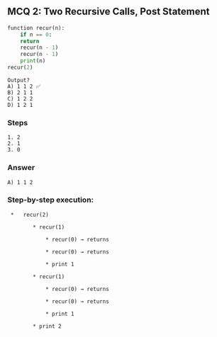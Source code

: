 

## MCQ 2: Two Recursive Calls, Post Statement

```python
function recur(n):
    if n == 0:
    return
    recur(n - 1)
    recur(n - 1)
    print(n)
recur(2)
```

```
Output?
A) 1 1 2 ✅
B) 2 1 1
C) 1 2 2
D) 1 2 1
```

### Steps
```
1. 2
2. 1
3. 0
```

### Answer

```
A) 1 1 2
```

### Step-by-step execution:
```
 *   recur(2)

        * recur(1)

            * recur(0) → returns

            * recur(0) → returns

            * print 1

        * recur(1)

            * recur(0) → returns

            * recur(0) → returns

            * print 1

        * print 2
```